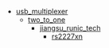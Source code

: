 * [usb_multiplexer](usb_multiplexer)
  * [two_to_one](/usb_multiplexer/two_to_one)
    * [jiangsu_runic_tech](usb_multiplexer/two_to_one/jiangsu_runic_tech)
      * [rs2227xn](usb_multiplexer/two_to_one/jiangsu_runic_tech/rs2227xn)
